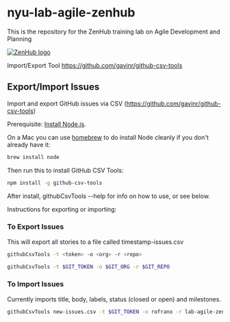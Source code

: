 # nyu-lab-agile-zenhub
This is the repository for the ZenHub training lab on Agile Development and Planning

[![ZenHub logo](https://dxssrr2j0sq4w.cloudfront.net/3.2.0/img/external/zenhub-badge.png)](https://app.zenhub.com/workspaces/lab-agile-zenhub-602c7d2ecd8ba2001cb5ed89/board)

Import/Export Tool
https://github.com/gavinr/github-csv-tools


## Export/Import Issues
Import and export GitHub issues via CSV (https://github.com/gavinr/github-csv-tools)

Prerequisite:  [Install Node.js](https://nodejs.org/en/).

On a Mac you can use [homebrew](http://brew.sh) to do install Node cleanly if you don't already have it:

```bash
brew install node
```

Then run this to install GitHub CSV Tools:

```sh
npm install -g github-csv-tools
```

After install, githubCsvTools --help for info on how to use, or see below.

Instructions for exporting or importing:

### To Export Issues

This will export all stories to a file called timestamp-issues.csv

```sh
githubCsvTools -t <token> -o <org> -r <repo>
```

```sh
githubCsvTools -t $GIT_TOKEN -o $GIT_ORG -r $GIT_REPO
```

### To Import Issues

Currently imports title, body, labels, status (closed or open) and milestones.

```sh
githubCsvTools new-issues.csv -t $GIT_TOKEN -o rofrano -r lab-agile-zenhub
```
